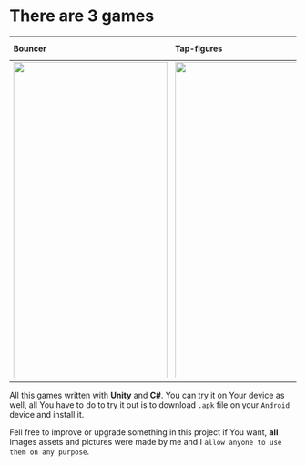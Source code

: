 # There are 3 games
 
|Bouncer| Tap-figures| Cat's Game| 
|:--- |:---- | :---- | 
|<img src="/Demo/Bouncer.gif" width="270" height="555"/> |<img src="/Demo/Tap-figures.gif" width="270" height="555"/> | <img src="/Demo/Cat-game.gif" width="375" height="220"/> |

All this games written with **Unity** and **C#**. You can try it on Your device as well, all You have to do to try it out is to download `.apk` file on your `Android` device and install it.

Fell free to improve or upgrade something in this project if You want, **all** images assets and pictures were made by me and I `allow anyone to use them on any purpose`.

 
